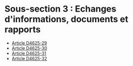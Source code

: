 # Sous-section 3 : Echanges d'informations, documents et rapports

* [Article D4625-29](./LEGIARTI000028880323.md)
* [Article D4625-30](./LEGIARTI000028880325.md)
* [Article D4625-31](./LEGIARTI000028880327.md)
* [Article D4625-32](./LEGIARTI000028880329.md)
